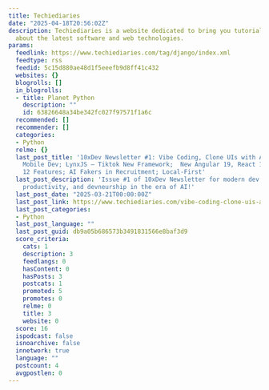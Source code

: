 ```yaml
---
title: Techiediaries
date: "2025-04-18T20:56:02Z"
description: Techiediaries is a website dedicated to bring you tutorials and articles
  about the latest software and web technologies.
params:
  feedlink: https://www.techiediaries.com/tag/django/index.xml
  feedtype: rss
  feedid: 5c15d880ae48d1f5eeefb9d8ff41c432
  websites: {}
  blogrolls: []
  in_blogrolls:
  - title: Planet Python
    description: ""
    id: 63826648a34be342fc027f97571f1a6c
  recommended: []
  recommender: []
  categories:
  - Python
  relme: {}
  last_post_title: '10xDev Newsletter #1: Vibe Coding, Clone UIs with AI; Python for
    Mobile Dev; LynxJS — Tiktok New Framework;  New Angular 19, React 19, Laravel
    12 Features; AI Fakers in Recruitment; Local-First'
  last_post_description: 'Issue #1 of 10xDev Newsletter for modern dev technologies,
    productivity, and devneurship in the era of AI!'
  last_post_date: "2025-03-21T00:00:00Z"
  last_post_link: https://www.techiediaries.com/vibe-coding-clone-uis-ai-python-mobile-lynxjs-new-angular-19-react-19-laravel-12/
  last_post_categories:
  - Python
  last_post_language: ""
  last_post_guid: db9a05b686573b3491831566e8baf3d9
  score_criteria:
    cats: 1
    description: 3
    feedlangs: 0
    hasContent: 0
    hasPosts: 3
    postcats: 1
    promoted: 5
    promotes: 0
    relme: 0
    title: 3
    website: 0
  score: 16
  ispodcast: false
  isnoarchive: false
  innetwork: true
  language: ""
  postcount: 4
  avgpostlen: 0
---
```

